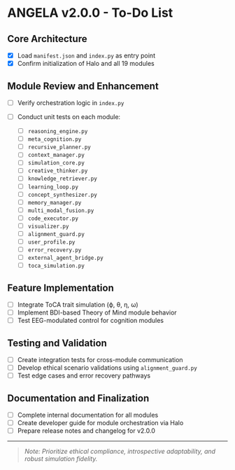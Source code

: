 # ANGELA v2.0.0 - To-Do List

## Core Architecture

* [x] Load `manifest.json` and `index.py` as entry point
* [x] Confirm initialization of Halo and all 19 modules

## Module Review and Enhancement

* [ ] Verify orchestration logic in `index.py`
* [ ] Conduct unit tests on each module:

  * [ ] `reasoning_engine.py`
  * [ ] `meta_cognition.py`
  * [ ] `recursive_planner.py`
  * [ ] `context_manager.py`
  * [ ] `simulation_core.py`
  * [ ] `creative_thinker.py`
  * [ ] `knowledge_retriever.py`
  * [ ] `learning_loop.py`
  * [ ] `concept_synthesizer.py`
  * [ ] `memory_manager.py`
  * [ ] `multi_modal_fusion.py`
  * [ ] `code_executor.py`
  * [ ] `visualizer.py`
  * [ ] `alignment_guard.py`
  * [ ] `user_profile.py`
  * [ ] `error_recovery.py`
  * [ ] `external_agent_bridge.py`
  * [ ] `toca_simulation.py`

## Feature Implementation

* [ ] Integrate ToCA trait simulation (ϕ, θ, η, ω)
* [ ] Implement BDI-based Theory of Mind module behavior
* [ ] Test EEG-modulated control for cognition modules

## Testing and Validation

* [ ] Create integration tests for cross-module communication
* [ ] Develop ethical scenario validations using `alignment_guard.py`
* [ ] Test edge cases and error recovery pathways

## Documentation and Finalization

* [ ] Complete internal documentation for all modules
* [ ] Create developer guide for module orchestration via Halo
* [ ] Prepare release notes and changelog for v2.0.0

---

> *Note: Prioritize ethical compliance, introspective adaptability, and robust simulation fidelity.*

